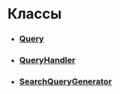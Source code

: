 # Классы
- ### [Query](Query/index.md)
- ### [QueryHandler](QueryHandler/index.md)
- ### [SearchQueryGenerator](SearchQueryGenerator/index.md)